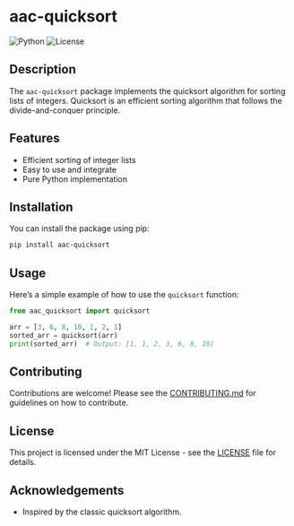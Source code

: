 # aac-quicksort

![Python](https://img.shields.io/badge/python-3.6%2B-blue.svg) ![License](https://img.shields.io/badge/license-MIT-green.svg)

## Description

The `aac-quicksort` package implements the quicksort algorithm for sorting lists of integers. Quicksort is an efficient sorting algorithm that follows the divide-and-conquer principle.

## Features
- Efficient sorting of integer lists
- Easy to use and integrate
- Pure Python implementation

## Installation

You can install the package using pip:

```bash
pip install aac-quicksort
```

## Usage

Here’s a simple example of how to use the `quicksort` function:

```python
from aac_quicksort import quicksort

arr = [3, 6, 8, 10, 1, 2, 1]
sorted_arr = quicksort(arr)
print(sorted_arr)  # Output: [1, 1, 2, 3, 6, 8, 10]
```

## Contributing

Contributions are welcome! Please see the [CONTRIBUTING.md](CONTRIBUTING.md) for guidelines on how to contribute.

## License

This project is licensed under the MIT License - see the [LICENSE](LICENSE) file for details.

## Acknowledgements

- Inspired by the classic quicksort algorithm.
